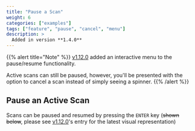 ```yaml
---
title: "Pause a Scan"
weight: 6
categories: ["examples"]
tags: ["feature", "pause", "cancel", "menu"]
description: >
  Added in version **1.4.0**
---
```



{{% alert title="Note" %}}
[v1.12.0](/docs/examples/cancel-scan/) added an interactive menu to the pause/resume
functionality.  

Active scans can still be paused, however, you'll be presented with the option to cancel a scan instead
of simply seeing a spinner.
{{% /alert %}}

## Pause an Active Scan

Scans can be paused and resumed by pressing the `ENTER` key (~~shown below~~, please see [v1.12.0](/docs/examples/cancel-scan/)'s entry for the latest visual representation)
